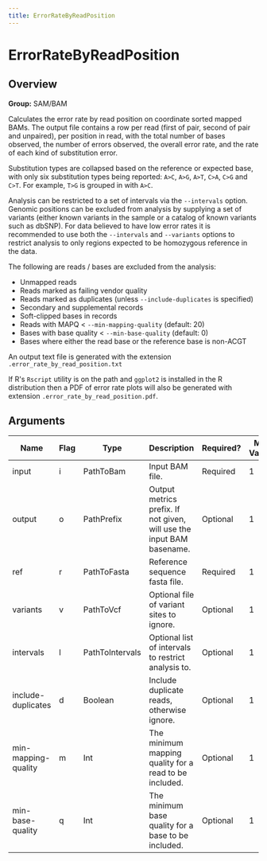 ```yaml
---
title: ErrorRateByReadPosition
---
```


# ErrorRateByReadPosition

## Overview
**Group:** SAM/BAM

Calculates the error rate by read position on coordinate sorted mapped BAMs. The output file contains
a row per read (first of pair, second of pair and unpaired), per position in read, with the total number
of bases observed, the number of errors observed, the overall error rate, and the rate of each kind of
substitution error.

Substitution types are collapsed based on the reference or expected base, with only six substitution
types being reported: `A>C`, `A>G`, `A>T`, `C>A`, `C>G` and `C>T`.  For example, `T>G` is grouped in
with `A>C`.

Analysis can be restricted to a set of intervals via the `--intervals` option. Genomic positions can be
excluded from analysis by supplying a set of variants (either known variants in the sample or a catalog
of known variants such as dbSNP).  For data believed to have low error rates it is recommended to use
both the `--intervals` and `--variants` options to restrict analysis to only regions expected to be
homozygous reference in the data.

The following are reads / bases are excluded from the analysis:

- Unmapped reads
- Reads marked as failing vendor quality
- Reads marked as duplicates (unless `--include-duplicates` is specified)
- Secondary and supplemental records
- Soft-clipped bases in records
- Reads with MAPQ < `--min-mapping-quality` (default: 20)
- Bases with base quality < `--min-base-quality` (default: 0)
- Bases where either the read base or the reference base is non-ACGT

An output text file is generated with the extension `.error_rate_by_read_position.txt`

If R's `Rscript` utility is on the path and `ggplot2` is installed in the R distribution then a PDF
of error rate plots will also be generated with extension `.error_rate_by_read_position.pdf`.

## Arguments

|Name|Flag|Type|Description|Required?|Max Values|Default Value(s)|
|----|----|----|-----------|---------|----------|----------------|
|input|i|PathToBam|Input BAM file.|Required|1||
|output|o|PathPrefix|Output metrics prefix. If not given, will use the input BAM basename.|Optional|1||
|ref|r|PathToFasta|Reference sequence fasta file.|Required|1||
|variants|v|PathToVcf|Optional file of variant sites to ignore.|Optional|1||
|intervals|l|PathToIntervals|Optional list of intervals to restrict analysis to.|Optional|1||
|include-duplicates|d|Boolean|Include duplicate reads, otherwise ignore.|Optional|1|false|
|min-mapping-quality|m|Int|The minimum mapping quality for a read to be included.|Optional|1|20|
|min-base-quality|q|Int|The minimum base quality for a base to be included.|Optional|1|0|

